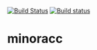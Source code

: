 [![Build Status](https://travis-ci.org/tedlaz/minoracc.svg?branch=master)](https://travis-ci.org/tedlaz/minoracc)
[![Build status](https://ci.appveyor.com/api/projects/status/sx4m76c1l34pkqbd?svg=true)](https://ci.appveyor.com/project/tedlaz/minoracc)
# minoracc
